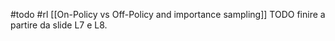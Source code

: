 #todo 
#rl
[[On-Policy vs Off-Policy and importance sampling]]
TODO finire a partire da slide L7 e L8.

